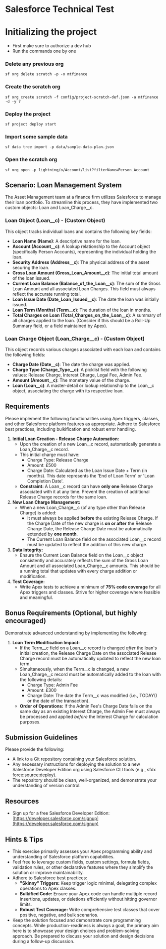 # **Salesforce Technical Test**

# Initializing the project
- First make sure to authorize a dev hub
- Run the commands one by one

### Delete any previous org
```
sf org delete scratch -p -o mtfinance
```
### Create the scratch org
```
sf org create scratch -f config/project-scratch-def.json -a mtfinance -d -y 7
```
### Deploy the project
```
sf project deploy start
```
### Import some sample data
```
sf data tree import -p data/sample-data-plan.json
```
### Open the scratch org
```
sf org open -p lightning/o/Account/list?filterName=Person_Account
```




## **Scenario: Loan Management System**

The Asset Management team at a finance firm utilizes Salesforce to manage their loan portfolio. To streamline this process, they have implemented two custom objects: Loan and Loan\_Charge\_\_c.

### **Loan Object (Loan\_\_c) \- (Custom Object)**

This object tracks individual loans and contains the following key fields:

* **Loan Name (Name)**: A descriptive name for the loan.
* **Account (Account\_\_c)**: A lookup relationship to the Account object (specifically Person Accounts), representing the individual holding the loan.
* **Security Address (Address\_\_c)**: The physical address of the asset securing the loan.
* **Gross Loan Amount (Gross\_Loan\_Amount\_\_c)**: The initial total amount of the loan issued.
* **Current Loan Balance (Balance\_of\_the\_Loan\_\_c)**: The sum of the Gross Loan Amount and all associated Loan Charges. This field must always reflect the accurate running total.
* **Loan Issue Date (Date\_Loan\_Issued\_\_c)**: The date the loan was initially issued.
* **Loan Term (Months) (Term\_\_c)**: The duration of the loan in months.
* **Total Charges on Loan (Total\_Charges\_on\_the\_Loan\_\_c)**: A summary of all charges applied to the loan. (Consider if this should be a Roll-Up Summary field, or a field maintained by Apex).

### **Loan Charge Object (Loan\_Charge\_\_c) \- (Custom Object)**

This object records various charges associated with each loan and contains the following fields:

* **Charge Date (Date\_\_c)**: The date the charge was applied.
* **Charge Type (Charge\_Type\_\_c)**: A picklist field with the following values: Release Charge, Interest Charge, Legal Fee, Admin Fee.
* **Amount (Amount\_\_c)**: The monetary value of the charge.
* **Loan (Loan\_\_c)**: A master-detail or lookup relationship to the Loan\_\_c object, associating the charge with its respective loan.

## **Requirements**

Please implement the following functionalities using Apex triggers, classes, and other Salesforce platform features as appropriate. Adhere to Salesforce best practices, including bulkification and robust error handling.

1. **Initial Loan Creation \- Release Charge Automation:**
   * Upon the creation of a new Loan\_\_c record, automatically generate a Loan\_Charge\_\_c record.
   * This initial charge must have:
     * Charge Type: Release Charge
     * Amount: £500
     * Charge Date: Calculated as the Loan Issue Date \+ Term (in months). This date represents the 'End of Loan Term' or 'Loan Completion Date'.
   * **Constraint:** A Loan\_\_c record can have **only one** Release Charge associated with it at any time. Prevent the creation of additional Release Charge records for the same loan.
2. **New Loan Charge Management:**
   * When a new Loan\_Charge\_\_c (of any type other than Release Charge) is added:
     * It must always be applied **before** the existing Release Charge. If the Charge Date of the new charge is **on or after** the Release Charge Date, the Release Charge Date must be automatically extended by **one month**.
     * The Current Loan Balance field on the associated Loan\_\_c record must be updated to reflect the addition of this new charge.
3. **Data Integrity:**
   * Ensure the Current Loan Balance field on the Loan\_\_c object consistently and accurately reflects the sum of the Gross Loan Amount and all associated Loan\_Charge\_\_c amounts. This should be a running total that updates with every charge addition or modification.
4. **Test Coverage:**
   * Write Apex tests to achieve a minimum of **75% code coverage** for all Apex triggers and classes. Strive for higher coverage where feasible and meaningful.

## **Bonus Requirements (Optional, but highly encouraged)**

Demonstrate advanced understanding by implementing the following:

1. **Loan Term Modification Impact:**
   * If the Term\_\_c field on a Loan\_\_c record is changed *after* the loan's initial creation, the Release Charge Date on the associated Release Charge record must be automatically updated to reflect the new loan term.
   * Simultaneously, when the Term\_\_c is changed, a new Loan\_Charge\_\_c record must be automatically added to the loan with the following details:
     * Charge Type: Admin Fee
     * Amount: £300
     * Charge Date: The date the Term\_\_c was modified (i.e., TODAY() or the date of the transaction).
   * **Order of Operations:** If the Admin Fee's Charge Date falls on the same day as an existing Interest Charge, the Admin Fee must always be processed and applied *before* the Interest Charge for calculation purposes.

## **Submission Guidelines**

Please provide the following:

* A link to a Git repository containing your Salesforce solution.
* Any necessary instructions for deploying the solution to a new Salesforce Developer Edition org using Salesforce CLI tools (e.g., sfdx force:source:deploy).
* The repository should be clean, well-organized, and demonstrate your understanding of version control.

## **Resources**

* Sign up for a free Salesforce Developer Edition: [https://developer.salesforce.com/signup](https://developer.salesforce.com/signup)

## **Hints & Tips**

* This exercise primarily assesses your Apex programming ability and understanding of Salesforce platform capabilities.
* Feel free to leverage custom fields, custom settings, formula fields, validation rules, or other declarative features where they simplify the solution or improve maintainability.
* Adhere to Salesforce best practices:
  * **"Skinny" Triggers:** Keep trigger logic minimal, delegating complex operations to Apex classes.
  * **Bulkified Code:** Ensure your Apex code can handle multiple record insertions, updates, or deletions efficiently without hitting governor limits.
  * **Robust Test Coverage:** Write comprehensive test classes that cover positive, negative, and bulk scenarios.
* Keep the solution focused and demonstrate core programming concepts. While production-readiness is always a goal, the primary aim here is to showcase your design choices and problem-solving approach. Be prepared to discuss your solution and design decisions during a follow-up discussion.

